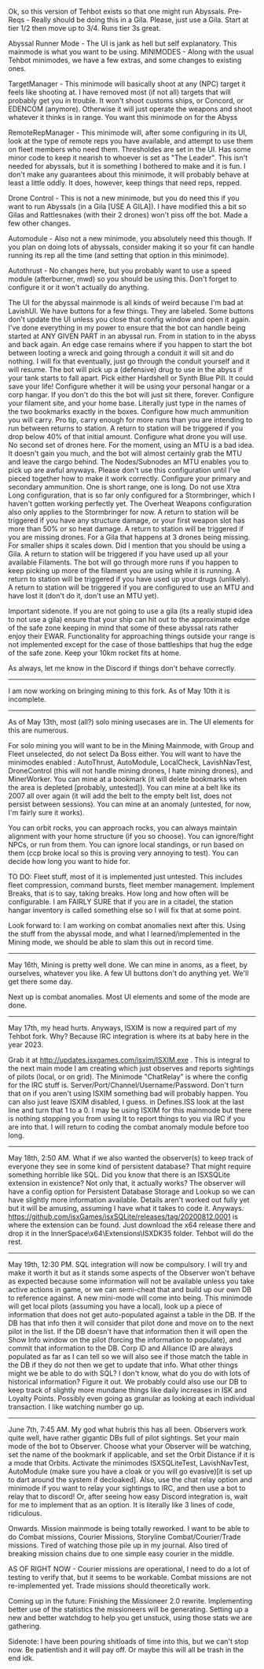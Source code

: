 Ok, so this version of Tehbot exists so that one might run Abyssals. 
Pre-Reqs - Really should be doing this in a Gila. Please, just use a Gila. Start at tier 1/2 then move up to 3/4. Runs tier 3s great.

Abyssal Runner Mode - The UI is jank as hell but self explanatory. This mainmode is what you want to be using.
MINIMODES - Along with the usual Tehbot minimodes, we have a few extras, and some changes to existing ones.

TargetManager - This minimode will basically shoot at any (NPC) target it feels like shooting at. I have removed most (if not all) targets that will probably get you in trouble. It won't shoot customs ships, or Concord, or EDENCOM (anymore). Otherwise it will just operate the weapons and shoot whatever it thinks is in range. You want this minimode on for the Abyss

RemoteRepManager - This minimode will, after some configuring in its UI, look at the type of remote reps you have available, and attempt to use them on fleet members who need them. Thresholdes are set in the UI. Has some minor code to keep it nearish to whoever is set as "The Leader". This isn't needed for abyssals, but it is something I bothered to make and it is fun. I don't make any guarantees about this minimode, it will probably behave at least a little oddly. It does, however, keep things that need reps, repped.

Drone Control - This is not a new minimode, but you do need this if you want to run Abyssals (in a Gila [USE A GILA]). I have modified this a bit so Gilas and Rattlesnakes (with their 2 drones) won't piss off the bot. Made a few other changes.

Automodule - Also not a new minimode, you absolutely need this though. If you plan on doing lots of abyssals, consider making it so your fit can handle running its rep all the time (and setting that option in this minimode).

Autothrust - No changes here, but you probably want to use a speed module (afterburner, mwd) so you should be using this. Don't forget to configure it or it won't actually do anything.

The UI for the abyssal mainmode is all kinds of weird because I'm bad at LavishUI. We have buttons for a few things. They are labeled. Some buttons don't update the UI unless you close that config window and open it again.
I've done everything in my power to ensure that the bot can handle being started at ANY GIVEN PART in an abyssal run. From in station to in the abyss and back again. An edge case remains where if you happen to start the bot between looting a wreck and going through a conduit it will sit and do nothing. I will fix that eventually, just go through the conduit yourself and it will resume.
The bot will pick up a (defensive) drug to use in the abyss if your tank starts to fall apart. Pick either Hardshell or Synth Blue Pill. It could save your life!
Configure whether it will be using your personal hangar or a corp hangar. If you don't do this the bot will just sit there, forever.
Configure your filament site, and your home base. Literally just type in the names of the two bookmarks exactly in the boxes.
Configure how much ammunition you will carry. Pro tip, carry enough for more runs than you are intending to run between returns to station. A return to station will be triggered if you drop below 40% of that initial amount.
Configure what drone you will use. No second set of drones here.
For the moment, using an MTU is a bad idea. It doesn't gain you much, and the bot will almost certainly grab the MTU and leave the cargo behind. The Nodes/Subnodes an MTU enables you to pick up are awful anyways. Please don't use this configuration until I've pieced together how to make it work correctly.
Configure your primary and secondary ammunition. One is short range, one is long. Do not use Xtra Long configuration, that is so far only configured for a Stormbringer, which I haven't gotten working perfectly yet.
The Overheat Weapons configuration also only applies to the Stormbringer for now.
A return to station will be triggered if you have any structure damage, or your first weapon slot has more than 50% or so heat damage.
A return to station will be triggered if you are missing drones. For a Gila that happens at 3 drones being missing. For smaller ships it scales down. Did I mention that you should be using a Gila.
A return to station will be triggered if you have used up all your available Filaments. The bot will go through more runs if you happen to keep picking up more of the filament you are using while it is running.
A return to station will be triggered if you have used up your drugs (unlikely).
A return to station will be triggered if you are configured to use an MTU and have lost it (don't do it, don't use an MTU yet).

Important sidenote. If you are not going to use a gila (its a really stupid idea to not use a gila) ensure that your ship can hit out to the approximate edge of the safe zone keeping in mind that some of these abyssal rats rather enjoy their EWAR.
Functionality for approaching things outside your range is not implemented except for the case of those battleships that hug the edge of the safe zone. Keep your 10km rocket fits at home.

As always, let me know in the Discord if things don't behave correctly.

_______________________________________________________________________________________________________________________________________________________________________________________________________________________________________________________

I am now working on bringing mining to this fork. As of May 10th it is incomplete.


_______________________________________________________________________________________________________________________________________________________________________________________________________________________________________________________

As of May 13th, most (all?) solo mining usecases are in.
The UI elements for this are numerous.

For solo mining you will want to be in the Mining Mainmode, with Group and Fleet unselected, do not select Da Boss either.
You will want to have the minimodes enabled : AutoThrust, AutoModule, LocalCheck, LavishNavTest, DroneControl (this will not handle mining drones, I hate mining drones), and MinerWorker.
You can mine at a bookmark (it will delete bookmarks when the area is depleted [probably, untested]).
You can mine at a belt like its 2007 all over again (it will add the belt to the empty belt list, does not persist between sessions).
You can mine at an anomaly (untested, for now, I'm fairly sure it works).

You can orbit rocks, you can approach rocks, you can always maintain alignment with your home structure (if you so choose).
You can ignore/fight NPCs, or run from them.
You can ignore local standings, or run based on them (ccp broke local so this is proving very annoying to test).
You can decide how long you want to hide for.

TO DO:
Fleet stuff, most of it is implemented just untested. This includes fleet compression, command bursts, fleet member management.
Implement Breaks, that is to say, taking breaks. How long and how often will be configurable.
I am FAIRLY SURE that if you are in a citadel, the station hangar inventory is called something else so I will fix that at some point.


Look forward to:
I am working on combat anomalies next after this. Using the stuff from the abyssal mode, and what I learned/implemented in the Mining mode, we should be able to slam this out in record time.
_______________________________________________________________________________________________________________________________________________________________________________________________________________________________________________________

May 16th, Mining is pretty well done. We can mine in anoms, as a fleet, by ourselves, whatever you like.  A few UI buttons don't do anything yet. We'll get there some day.

Next up is combat anomalies. Most UI elements and some of the mode are done.
_______________________________________________________________________________________________________________________________________________________________________________________________________________________________________________________

May 17th, my head hurts. Anyways, ISXIM is now a required part of my Tehbot fork. Why? Because IRC integration is where its at baby here in the year 2023.

Grab it at http://updates.isxgames.com/isxim/ISXIM.exe . This is integral to the next main mode I am creating which just observes and reports sightings of pilots (local, or on grid).
The Minimode "ChatRelay" is where the config for the IRC stuff is. Server/Port/Channel/Username/Password. Don't turn that on if you aren't using ISXIM something bad will probably happen.
You can also just leave ISXIM disabled, I guess. in Defines.ISS look at the last line and turn that 1 to a 0. I may be using ISXIM for this mainmode but there is nothing stopping you from using
It to report things to you via IRC if you are into that. I will return to coding the combat anomaly module before too long.

_______________________________________________________________________________________________________________________________________________________________________________________________________________________________________________________

May 18th, 2:50 AM. What if we also wanted the observer(s) to keep track of everyone they see in some kind of persistent database? That might require something horrible like SQL.
Did you know that there is an ISXSQLite extension in existence? Not only that, it actually works? The observer will have a config option for Persistent Database Storage and Lookup
so we can have slightly more information available. Details aren't worked out fully yet but it will be amusing, assuming I have what it takes to code it. Anyways.
https://github.com/isxGames/isxSQLite/releases/tag/20200812.0001  is where the extension can be found. Just download the x64 release there and drop it in the
InnerSpace\x64\Extensions\ISXDK35 folder. Tehbot will do the rest.

_______________________________________________________________________________________________________________________________________________________________________________________________________________________________________________________

May 19th, 12:30 PM. SQL integration will now be compulsory. I will try and make it worth it but as it stands some aspects of the Observer won't behave as expected because some information
will not be available unless you take active actions in game, or we can semi-cheat that and build up our own DB to reference against.
A new mini-mode will come into being. This minimode will get local pilots (assuming you have a local), look up a piece of information that does not get auto-populated against a table in the DB.
If the DB has that info then it will consider that pilot done and move on to the next pilot in the list. If the DB doesn't have that information then it will open the Show Info window on the pilot
(forcing the information to populate), and commit that information to the DB. Corp ID and Alliance ID are always populated as far as I can tell so we will also see if those match the table in the DB
if they do not then we get to update that info.
What other things might we be able to do with SQL? I don't know, what do you do with lots of historical information? Figure it out. We probably  could also use our DB to keep track of slightly more
mundane things like daily increases in ISK and Loyalty Points. Possibly even going as granular as looking at each individual transaction. I like watching number go up.

_______________________________________________________________________________________________________________________________________________________________________________________________________________________________________________________

June 7th, 7:45 AM. My god what hubris this has all been. Observers work quite well, have rather gigantic DBs full of pilot sightings.
Set your main mode of the bot to Observer.
Choose what your Observer will be watching, set the name of the bookmark if applicable, and set the Orbit Distance if it is a mode that Orbits.
Activate the minimodes ISXSQLiteTest, LavishNavTest, AutoModule (make sure you have a cloak or you will go evasive)[it is set up to dart around the system if decloaked].
Also, use the chat relay option and minimode if you want to relay your sightings to IRC, and then use a bot to relay that to discord! Or, after seeing how easy Discord integration
is, wait for me to implement that as an option. It is literally like 3 lines of code, ridiculous.

Onwards. Mission mainmode is being totally reworked. I want to be able to do Combat missions, Courier Missions, Storyline Combat/Courier/Trade missions. Tired
of watching those pile up in my journal. Also tired of breaking mission chains due to one simple easy courier in the middle.

AS OF RIGHT NOW - Courier missions are operational, I need to do a lot of testing to verify that, but it seems to be workable.
Combat missions are not re-implemented yet.
Trade missions should theoretically work.

Coming up in the future: Finishing the Missioneer 2.0 rewrite. Implementing better use of the statistics the missioneers will be generating. Setting up
a new and better watchdog to help you get unstuck, using those stats we are gathering.

Sidenote: I have been pouring shitloads of time into this, but we can't stop now. Be patientish and it will pay off. Or maybe this will all be trash in the end idk.
